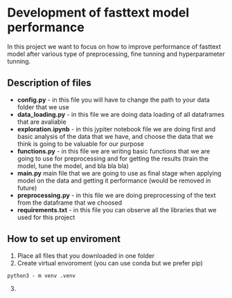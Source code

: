 # Development of fasttext model performance

In this project we want to focus on how to improve performance of fasttext model after various type of preprocessing, fine tunning and hyperparameter tunning.

## Description of files

- **config.py** - in this file you will have to change the path to your data folder that we use
- **data_loading.py** - in this file we are doing data loading of all dataframes that are avaliable
- **exploration.ipynb** - in this jypiter notebook file we are doing first and basic analysis of the data that we have, and choose the data that we think is going to be valuable for our purpose
- **functions.py** - in this file we are writing basic functions that we are going to use for preprocessing and for getting the results (train the model, tune the model, and bla bla bla)
- **main.py** main file that we are going to use as final stage when applying model on the data and getting it performance (would be removed in future)
- **preprocessing.py** - in this file we are doing preprocessing of the text from the dataframe that we choosed
- **requirements.txt** - in this file you can observe all the libraries that we used for this project

## How to set up enviroment 
1. Place all files that you downloaded in one folder
2. Create virtual envoroment (you can use conda but we prefer pip)
  ```
  python3 - m venv .venv
  ```
3. 
